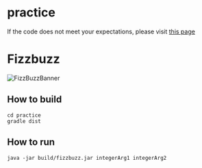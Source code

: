 # practice

If the code does not meet your expectations, please visit [this page](http://www.dailykitten.com)

# Fizzbuzz
![FizzBuzzBanner](https://s-media-cache-ak0.pinimg.com/236x/49/11/e1/4911e1adefbe7c9ca7f07c29c29a111d.jpg)
## How to build
	cd practice
	gradle dist
## How to run
	java -jar build/fizzbuzz.jar integerArg1 integerArg2
	